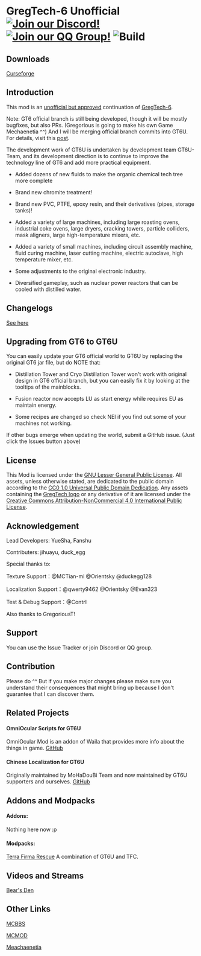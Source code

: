 # GregTech-6 Unofficial [![Join our Discord!](https://img.shields.io/badge/Discord-Join%20Us-blue)](https://discord.gg/gzwsGuR) [![Join our QQ Group!](https://img.shields.io/badge/QQ-Join%20US-brightgreen)](https://jq.qq.com/?_wv=1027&k=uhBLbHnI) ![Build](https://github.com/GregTech6-Unofficial/GregTech6-Unofficial/workflows/Build/badge.svg) 

## Downloads

[Curseforge](https://www.curseforge.com/minecraft/mc-mods/gregtech6-unofficial)


## Introduction

This mod is an [unofficial but approved](https://forum.mechaenetia.com/tag/approved) continuation of [GregTech-6](https://github.com/GregTech6/gregtech6). 

Note: GT6 official branch is still being developed, though it will be mostly bugfixes, but also PRs. (Gregorious is going to make his own Game Mechaenetia ^^) And I will be merging official branch commits into GT6U. For details, visit this [post](https://forum.mechaenetia.com/t/gregtech-6-main-thread/34/168). 

The development work of GT6U is undertaken by development team GT6U-Team, and its development direction is to continue to improve the technology line of GT6 and add more practical equipment.

* Added dozens of new fluids to make the organic chemical tech tree more complete

* Brand new chromite treatment!

* Brand new PVC, PTFE, epoxy resin, and their derivatives (pipes, storage tanks)!

* Added a variety of large machines, including large roasting ovens, industrial coke ovens, large dryers, cracking towers, particle colliders, mask aligners, large high-temperature mixers, etc.

* Added a variety of small machines, including circuit assembly machine, fluid curing machine, laser cutting machine, electric autoclave, high temperature mixer, etc.

* Some adjustments to the original electronic industry.

* Diversified gameplay, such as nuclear power reactors that can be cooled with distilled water.

## Changelogs

[See here](https://github.com/GregTech6-Unofficial/GregTech6-Unofficial/blob/master/CHANGELOG.txt)

## Upgrading from GT6 to GT6U

You can easily update your GT6 official world to GT6U by replacing the original GT6 jar file, but do NOTE that:

* Distillation Tower and Cryo Distillation Tower won't work with original design in GT6 official branch, but you can easily fix it by looking at the tooltips of the mainblocks.

* Fusion reactor now accepts LU as start energy while requires EU as maintain energy.

* Some recipes are changed so check NEI if you find out some of your machines not working.

If other bugs emerge when updating the world, submit a GitHub issue. (Just click the Issues button above)

## License

This Mod is licensed under the [GNU Lesser General Public License](LICENSE).
All assets, unless otherwise stated, are dedicated to the public domain
according to the [CC0 1.0 Universal Public Domain Dedication](src/main/resources/LICENSE.assets).
Any assets containing the [GregTech logo](src/main/resources/logos) or any
derivative of it are licensed under the
[Creative Commons Attribution-NonCommercial 4.0 International Public License](src/main/resources/LICENSE.logos).

## Acknowledgement

Lead Developers: YueSha, Fanshu

Contributers: jihuayu, duck_egg

Special thanks to:

Texture Support：@MCTian-mi @Orientsky @duckegg128

Localization Support：@qwerty9462 @Orientsky @Evan323

Test & Debug Support：@Contrl

Also thanks to GregoriousT!

## Support

You can use the Issue Tracker or join Discord or QQ group. 

## Contribution

Please do ^^ But if you make major changes please make sure you understand their consequences that might bring up because I don't guarantee that I can discover them. 

## Related Projects

#### OmniOcular Scripts for GT6U

OmniOcular Mod is an addon of Waila that provides more info about the things in game. [GitHub](https://github.com/GregTech6-Unofficial/OmniOcularGT6U)

#### Chinese Localization for GT6U

Originally maintained by MoHaDouBi Team and now maintained by GT6U supporters and ourselves. [GitHub](https://github.com/yuesha-yc/GregTech6U-Chinese-Localization)

## Addons and Modpacks

#### Addons:

Nothing here now :p

#### Modpacks:

[Terra Firma Rescue](https://www.curseforge.com/minecraft/modpacks/terrafirma-rescue) A combination of GT6U and TFC. 

## Videos and Streams

[Bear's Den](https://www.youtube.com/playlist?list=PLt-FxKYxk8Lj30lntAvgCfZcde142pste)

## Other Links

[MCBBS](https://www.mcbbs.net/thread-1038500-1-1.html)

[MCMOD](https://www.mcmod.cn/class/2281.html)

[Meachaenetia](https://forum.mechaenetia.com/t/gregtech-6-unofficial-gt6u-thread/1556)
